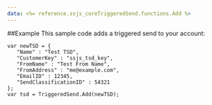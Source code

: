 ```yaml
---
data: <%= reference.ssjs_coreTriggeredSend.functions.Add %>
---
```


##Example
This sample code adds a triggered send  to your account:
```
var newTSD = {
   "Name" : "Test TSD",
   "CustomerKey" : "ssjs_tsd_key",
   "FromName" : "Test From Name",
   "FromAddress" : "me@example.com",
   "EmailID" : 12345,
   "SendClassificationID" : 54321
};
var tsd = TriggeredSend.Add(newTSD);
```
